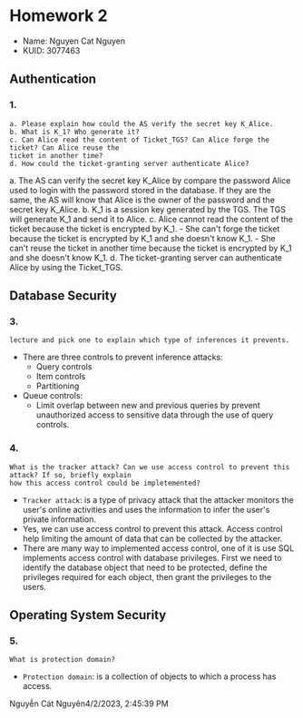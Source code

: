 # Homework 2
- Name: Nguyen Cat Nguyen
- KUID: 3077463

## Authentication
### 1. 
```
a. Please explain how could the AS verify the secret key K_Alice. 
b. What is K_1? Who generate it? 
c. Can Alice read the content of Ticket_TGS? Can Alice forge the ticket? Can Alice reuse the 
ticket in another time? 
d. How could the ticket-granting server authenticate Alice? 
```

a. The AS can verify the secret key K_Alice by compare the password Alice used to login with the password stored in the database. If they are the same, the AS will know that Alice is the owner of the password and the secret key K_Alice.
b. K_1 is a session key generated by the TGS. The TGS will generate K_1 and send it to Alice.
c. Alice cannot read the content of the ticket because the ticket is encrypted by K_1.
    - She can't forge the ticket because the ticket is encrypted by K_1 and she doesn't know K_1.
    - She can't reuse the ticket in another time because the ticket is encrypted by K_1 and she doesn't know K_1.
d. The ticket-granting server can authenticate Alice by using the Ticket_TGS. 

## Database Security
### 3.
```To prevent the inference attacks, the database systems implement multiple controls. Please list these controls discussed in the 
lecture and pick one to explain which type of inferences it prevents. 
```
- There are three controls to prevent inference attacks:
    - Query controls
    - Item controls
    - Partitioning
- Queue controls: 
    - Limit overlap between new and previous queries by prevent unauthorized access to sensitive data through the use of query controls.
### 4. 
```
What is the tracker attack? Can we use access control to prevent this attack? If so, briefly explain 
how this access control could be impletemented? 
```
- `Tracker attack`: is a type of privacy attack that the attacker monitors the user's online activities and uses the information to infer the user's private information.
- Yes, we can use access control to prevent this attack. Access control help limiting the amount of data that can be collected by the attacker.
- There are many way to implemented access control, one of it is use SQL implements access control with database privileges. First we need to identify the database object that need to be protected, define the privileges required for each object, then grant the privileges to the users.
## Operating System Security 
### 5. 
```
What is protection domain?  
```
- `Protection domain`: is a collection of objects to which a process has access.









Nguyễn Cát Nguyên4/2/2023, 2:45:39 PM


